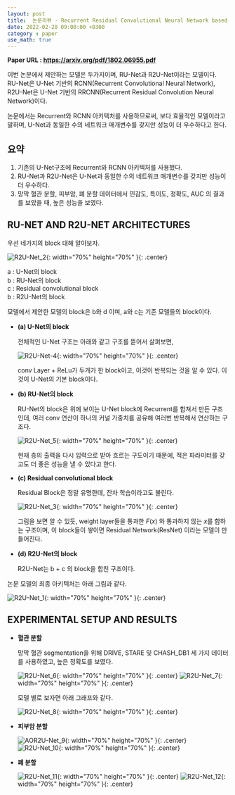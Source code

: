 ```yaml
---
layout: post
title:  논문리뷰 - Recurrent Residual Convolutional Neural Network based on U-Net (R2U-Net) for Medical Image Segmentation
date: 2022-02-28 09:00:00 +0300
category : paper
use_math: true
---
```


**Paper URL : <https://arxiv.org/pdf/1802.06955.pdf>**

이번 논문에서 제안하는 모델은 두가지이며, RU-Net과 R2U-Net이라는 모델이다.  
RU-Net은 U-Net 기반의 RCNN(Recurrent Convolutional Neural Network), R2U-Net은 U-Net 기반의 RRCNN(Recurrent Residual Convolution Neural Network)이다. 

논문에서는 Recurrent와 RCNN 아키텍처를 사용하므로써, 보다 효율적인 모델이라고 말하며, U-Net과 동일한 수의 네트워크 매개변수를 갖지만 성능이 더 우수하다고 한다. 


## 요약  

1. 기존의 U-Net구조에 Recurrent와 RCNN 아키텍처를 사용했다.
2. RU-Net과 R2U-Net은 U-Net과 동일한 수의 네트워크 매개변수를 갖지만 성능이 더 우수하다.
3. 망막 혈관 분할, 피부암, 폐 분할 데이터에서 민감도, 특이도, 정확도, AUC 의 결과를 보았을 때, 높은 성능을 보였다.  

## RU-NET AND R2U-NET ARCHITECTURES 

우선 네가지의 block 대해 알아보자.  

![R2U-Net_2](/public/img/R2U-Net_2.png){: width="70%" height="70%" }{: .center}

a : U-Net의 block  
b : RU-Net의 block  
c : Residual convolutional block  
b : R2U-Net의 block  


모델에서 제안한 모델의 block은 b와 d 이며, a와 c는 기존 모델들의 block이다.

* **(a) U-Net의 block** 

    전체적인 U-Net 구조는 아래와 같고 구조를 뜯어서 살펴보면, 

    ![R2U-Net-4](/public/img/R2U-Net-4.png){: width="70%" height="70%" }{: .center}

    conv Layer + ReLu가 두개가 한 block이고, 이것이 반복되는 것을 알 수 있다. 이것이 U-Net의 기본 block이다.

* **(b) RU-Net의 block** 

    RU-Net의 block은 위에 보이는 U-Net block에 Recurrent를 합쳐서 만든 구조인데, 여러 conv 연산이 하나의 커널 가중치를 공유해 여러번 반복해서 연산하는 구조다. 

    ![R2U-Net_5](/public/img/R2U-Net_5.png){: width="70%" height="70%" }{: .center}

    현재 층의 출력을 다시 입력으로 받아 흐르는 구도이기 때문에, 적은 파라미터를 갖고도 더 좋은 성능을 낼 수 있다고 한다. 


* **(c) Residual convolutional block**  

    Residual Block은 정말 유명한데, 잔차 학습이라고도 불린다. 

    ![R2U-Net_3](/public/img/R2U-Net_3.png){: width="70%" height="70%" }{: .center}


    그림을 보면 알 수 있듯, weight layer들을 통과한 $F(x)$ 와 통과하지 않는 $x$를 합하는 구조이며, 이 block들이 쌓이면 Residual Network(ResNet) 이라는 모델이 만들어진다.  

* **(d) R2U-Net의 block**  

    R2U-Net는 b + c 의 block을 합친 구조이다. 


논문 모델의 최종 아키텍처는 아래 그림과 같다. 

![R2U-Net_1](/public/img/R2U-Net_1.png){: width="70%" height="70%" }{: .center}

## EXPERIMENTAL SETUP AND RESULTS

* **혈관 분할**

    망막 혈관 segmentation을 위해 DRIVE, STARE 및 CHASH_DB1 세 가지 데이터를 사용하였고, 높은 정확도를 보였다.

    ![R2U-Net_6](/public/img/R2U-Net_6.png){: width="70%" height="70%" }{: .center}
    ![R2U-Net_7](/public/img/R2U-Net_7.png){: width="70%" height="70%" }{: .center}

    모델 별로 보자면 아래 그래프와 같다. 

    ![R2U-Net_8](/public/img/R2U-Net_8.png){: width="70%" height="70%" }{: .center}

* **피부암 분할**

    ![AOR2U-Net_9](/public/img/R2U-Net_9.png){: width="70%" height="70%" }{: .center}
    ![R2U-Net_10](/public/img/R2U-Net_10.png){: width="70%" height="70%" }{: .center}

* **폐 분할** 
    
    ![R2U-Net_11](/public/img/R2U-Net_11.png){: width="70%" height="70%" }{: .center}
    ![R2U-Net_12](/public/img/R2U-Net_12.png){: width="70%" height="70%" }{: .center}


